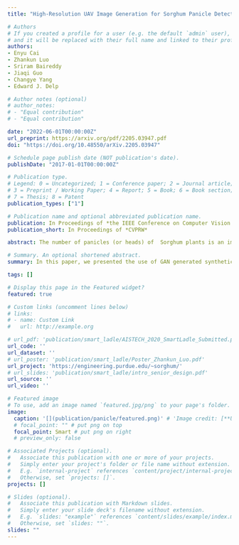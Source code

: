 ```yaml
---
title: "High-Resolution UAV Image Generation for Sorghum Panicle Detection"

# Authors
# If you created a profile for a user (e.g. the default `admin` user), write the username (folder name) here 
# and it will be replaced with their full name and linked to their profile.
authors:
- Enyu Cai
- Zhankun Luo
- Sriram Baireddy
- Jiaqi Guo
- Changye Yang
- Edward J. Delp

# Author notes (optional)
# author_notes:
# - "Equal contribution"
# - "Equal contribution"

date: "2022-06-01T00:00:00Z"
url_preprint: https://arxiv.org/pdf/2205.03947.pdf
doi: "https://doi.org/10.48550/arXiv.2205.03947"

# Schedule page publish date (NOT publication's date).
publishDate: "2017-01-01T00:00:00Z"

# Publication type.
# Legend: 0 = Uncategorized; 1 = Conference paper; 2 = Journal article;
# 3 = Preprint / Working Paper; 4 = Report; 5 = Book; 6 = Book section;
# 7 = Thesis; 8 = Patent
publication_types: ["1"]

# Publication name and optional abbreviated publication name.
publication: In Proceedings of *the IEEE Conference on Computer Vision and Pattern Recognition (CVPR), Workshop on Agriculture-Vision*
publication_short: In Proceedings of *CVPRW*

abstract: The number of panicles (or heads) of  Sorghum plants is an important phenotypic trait for plant development and grain yield estimation. The use of Unmanned Aerial Vehicles (UAVs) enables the capability of collecting and analyzing Sorghum images on a large scale. Deep learning can provide methods for estimating phenotypic traits from UAV images but requires a large amount of labeled data. The lack of training data due to the labor-intensive ground truthing of UAV images causes a major bottleneck in developing methods for Sorghum panicle detection and counting. In this paper, we present an approach that uses synthetic training images from generative adversarial networks (GANs) for data augmentation to enhance the performance of Sorghum panicle detection and counting. Our method can generate synthetic high-resolution UAV RGB images with panicle labels by using image-to-image translation GANs with a limited ground truth dataset of real UAV RGB images. The results show the improvements in panicle detection and counting using our data augmentation approach.

# Summary. An optional shortened abstract.
summary: In this paper, we presented the use of GAN generated synthetic images to augment the training data for panicle detection and counting. We examined two image-to-image translation GANs and showed that their use can improve the performance of panicle detection and counting. We did not use the temporal information available in our real Sorghum UAV dataset during training due to the limitation of the network structures. Future work includes developing multi-temporal methods that can generate synthetic plant images in a temporally consistent style. This will also us to estimate phenotypic traits as the plant grows. We will also examine our approach for estimating traits of other plant such as maize tassels.

tags: []

# Display this page in the Featured widget?
featured: true

# Custom links (uncomment lines below)
# links:
# - name: Custom Link
#   url: http://example.org

# url_pdf: 'publication/smart_ladle/AISTECH_2020_SmartLadle_Submitted.pdf'
url_code: ''
url_dataset: ''
# url_poster: 'publication/smart_ladle/Poster_Zhankun_Luo.pdf'
url_project: 'https://engineering.purdue.edu/~sorghum/'
# url_slides: 'publication/smart_ladle/intro_senior_design.pdf'
url_source: ''
url_video: ''

# Featured image
# To use, add an image named `featured.jpg/png` to your page's folder. 
image:
  caption: '[](publication/panicle/featured.png)' # 'Image credit: [**Unsplash**](publication/multi_ransac1/featured.png)'
  # focal_point: "" # put png on top
  focal_point: Smart # put png on right
  # preview_only: false

# Associated Projects (optional).
#   Associate this publication with one or more of your projects.
#   Simply enter your project's folder or file name without extension.
#   E.g. `internal-project` references `content/project/internal-project/index.md`.
#   Otherwise, set `projects: []`.
projects: []

# Slides (optional).
#   Associate this publication with Markdown slides.
#   Simply enter your slide deck's filename without extension.
#   E.g. `slides: "example"` references `content/slides/example/index.md`.
#   Otherwise, set `slides: ""`.
slides: ""
---
```

